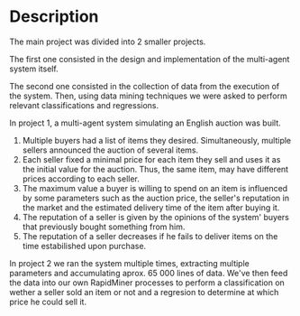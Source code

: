 # Description

The main project was divided into 2 smaller projects.

The first one consisted in the design and implementation of the multi-agent system itself.

The second one consisted in the collection of data from the execution of the system. Then, using data mining techniques we were asked to perform relevant classifications and regressions.


In project 1, a multi-agent system simulating an English auction was built.

1. Multiple buyers had a list of items they desired. Simultaneously, multiple sellers announced the auction of several items.
2. Each seller fixed a minimal price for each item they sell and uses it as the initial value for the auction. Thus, the same item, may have different prices according to each seller.
3. The maximum value a buyer is willing to spend on an item is influenced by some parameters such as the auction price, the seller's reputation in the market and the estimated delivery time of the item after buying it.
4. The reputation of a seller is given by the opinions of the system' buyers that previously bought something from him. 
5. The reputation of a seller decreases if he fails to deliver items on the time estabilished upon purchase.


In project 2 we ran the system multiple times, extracting multiple parameters and accumulating aprox. 65 000 lines of data. 
We've then feed the data into our own RapidMiner processes to perform a classification on wether a seller sold an item or not and a regresion to determine at which price he could sell it.